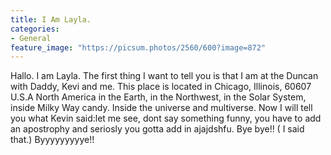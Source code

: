 ```yaml
---
title: I Am Layla.
categories:
- General
feature_image: "https://picsum.photos/2560/600?image=872"
---
```

Hallo. I am Layla. The first thing I want to tell you is that I am at the Duncan
with Daddy, Kevi and me. This place is located in Chicago, Illinois, 60607 U.S.A
North America in the Earth, in the Northwest, in the Solar System, inside Milky
Way candy. Inside the universe and multiverse. Now I will tell you what Kevin
said:let me see, dont say something funny, you have to add an apostrophy
and seriosly you gotta add in ajajdshfu. Bye bye!! ( I said that.) Byyyyyyyyye!!
